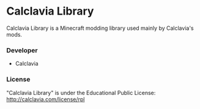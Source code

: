 Calclavia Library
======
Calclavia Library is a Minecraft modding library used mainly by Calclavia's mods.


### Developer
* Calclavia


### License
"Calclavia Library" is under the Educational Public License: http://calclavia.com/license/rpl